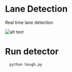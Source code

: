 # Lane Detection
   Real time lane detection
 
![alt text](https://github.com/ezzeldeen/ADAS/blob/laneDetection/images/3.png)

# Run detector
      python hough.py
